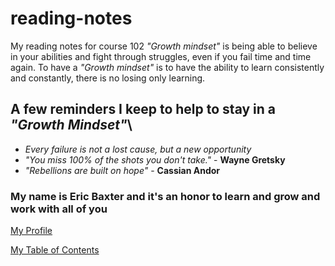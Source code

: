# reading-notes

My reading notes for course 102
*"Growth mindset"*  is being able to believe in your abilities and fight through struggles, even if you fail time and time again. To have a *"Growth mindset"* is to have the ability to learn consistently and constantly, there is no losing only learning.

## A few reminders I keep to help to stay in a *"Growth Mindset"*\

- *Every failure is not a lost cause, but a new opportunity*
- *"You miss 100% of the shots you don't take."* - **Wayne Gretsky**
- *"Rebellions are built on hope"* - **Cassian Andor**

### My name is Eric Baxter and it's an honor to learn and grow and work with all of you

 [My Profile](https://github.com/EricB23)

[My Table of Contents](https://EricB23.github.io/reading-notes/Table-of-Contents)
